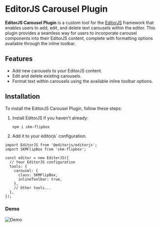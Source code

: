 # EditorJS Carousel Plugin

**EditorJS Carousel Plugin** is a custom tool for the [EditorJS](https://editorjs.io/) framework that enables users to add, edit, and delete text carousels within the editor. This plugin provides a seamless way for users to incorporate carousel components into their EditorJS content, complete with formatting options available through the inline toolbar.

## Features

- Add new carousels to your EditorJS content.
- Edit and delete existing carousels.
- Format text within carousels using the available inline toolbar options.

## Installation

To install the EditorJS Carousel Plugin, follow these steps:

1. Install EditorJS if you haven't already:

   ```bash
   npm i skm-flipbox
   ```
2. Add it to your èditorjs` configuration. 
```
import EditorJS from '@editorjs/editorjs';
import SKMFlipBox from 'skm-flipbox';

const editor = new EditorJS({
  // Your EditorJS configuration
  tools: {
    carousel: {
      class: SKMFlipBox,
      inlineToolbar: true, 
    },
    // Other tools...
  },
});

```

### Demo

![Demo](demo.gif)